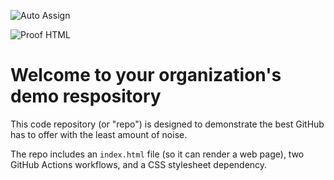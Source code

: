 ![Auto Assign](https://github.com/kocaelies/demo-repository/actions/workflows/auto-assign.yml/badge.svg)

![Proof HTML](https://github.com/kocaelies/demo-repository/actions/workflows/proof-html.yml/badge.svg)

# Welcome to your organization's demo respository
This code repository (or "repo") is designed to demonstrate the best GitHub has to offer with the least amount of noise.

The repo includes an `index.html` file (so it can render a web page), two GitHub Actions workflows, and a CSS stylesheet dependency.
